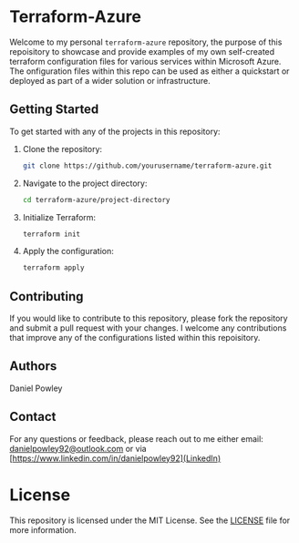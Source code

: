 # Terraform-Azure 

Welcome to my personal `terraform-azure` repository, the purpose of this repoisitory to showcase and provide examples of my own self-created terraform configuration files for various services within Microsoft Azure. The onfiguration files within this repo can be used as either a quickstart or deployed as part of a wider solution or infrastructure. 


## Getting Started

To get started with any of the projects in this repository:

1. Clone the repository:
    ```sh
    git clone https://github.com/yourusername/terraform-azure.git
    ```
2. Navigate to the project directory:
    ```sh
    cd terraform-azure/project-directory
    ```
3. Initialize Terraform:
    ```sh
    terraform init
    ```
4. Apply the configuration:
    ```sh
    terraform apply
    ```

## Contributing

If you would like to contribute to this repository, please fork the repository and submit a pull request with your changes. I welcome any contributions that improve any of the configurations listed within this repoisitory.

## Authors

Daniel Powley 

## Contact

For any questions or feedback, please reach out to me either email: [danielpowley92@outlook.com](mailto:danielpowley92@outlook.com) or via [https://www.linkedin.com/in/danielpowley92](LinkedIn)


# License

This repository is licensed under the MIT License. See the [LICENSE](LICENSE) file for more information.